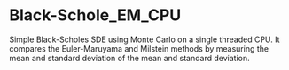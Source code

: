 # Black-Schole_EM_CPU
Simple Black-Scholes SDE using Monte Carlo on a single threaded CPU. It compares the Euler-Maruyama and Milstein methods by measuring the mean and standard deviation of the mean and standard deviation.

